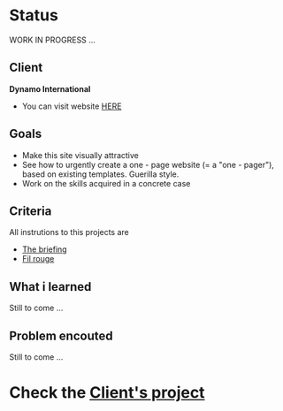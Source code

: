 
# Status

WORK IN PROGRESS ...

## Client

**Dynamo International**
- You can visit website [HERE](http://www.dynamoweb.be/dynamo_international/fr/)

## Goals

* Make this site visually attractive
* See how to urgently create a one - page website (= a "one - pager"), based on existing templates. Guerilla style.
* Work on the skills acquired in a concrete case

## Criteria

All instrutions to this projects are

* [The briefing](https://github.com/becodeorg/lovelace-2/blob/master/Projects/fil-rouge/phase-1.md)
* [Fil rouge](https://github.com/becodeorg/lovelace-2/tree/master/Projects/fil-rouge)

## What i learned

Still to come ...

## Problem encouted

Still to come ...

# Check the [Client's project](https://marianeniwe.github.io/Filrouge-0-guerrilla/.) 
